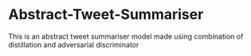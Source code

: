 # Abstract-Tweet-Summariser
This is an abstract tweet summariser model made using combination of distillation and adversarial discriminator
